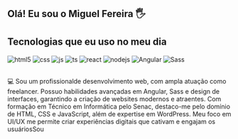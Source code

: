 ## Olá! Eu sou o Miguel Fereira 🖐️



## Tecnologias que eu uso no meu dia

<div style="display: inline_block">
  <img align="center" alt="html5" src="https://img.shields.io/badge/HTML5-E34F26?style=for-the-badge&logo=html5&logoColor=white" />
  <img align="center" alt="css" src="https://img.shields.io/badge/CSS3-1572B6?style=for-the-badge&logo=css3&logoColor=white" />
  <img align="center" alt="js" src="https://img.shields.io/badge/JavaScript-F7DF1E?style=for-the-badge&logo=javascript&logoColor=black" />
  <img align="center" alt="ts" src="https://img.shields.io/badge/TypeScript-007ACC?style=for-the-badge&logo=typescript&logoColor=white" />
  <img align="center" alt="react" src="https://img.shields.io/badge/React-20232A?style=for-the-badge&logo=react&logoColor=61DAFB" />
  <img align="center" alt="nodejs" src="https://img.shields.io/badge/Node.js-43853D?style=for-the-badge&logo=node.js&logoColor=white" />
  <img align="center" alt="Angular" src="https://img.shields.io/badge/Angular-DD0031?style=for-the-badge&logo=angular&logoColor=white" />
  <img align="center" alt="Sass" src="	https://img.shields.io/badge/Sass-CC6699?style=for-the-badge&logo=sass&logoColor=white" />
</div><br/>

💻 Sou um profissionalde desenvolvimento web, com ampla atuação como freelancer. Possuo habilidades avançadas em Angular, Sass e design de interfaces, garantindo a criação de websites modernos e atraentes. Com formação em Técnico em Informática pelo Senac, destaco-me pelo domínio de HTML, CSS e JavaScript, além de expertise em WordPress. Meu foco em UI/UX me permite criar experiências digitais que cativam e engajam os usuáriosSou




